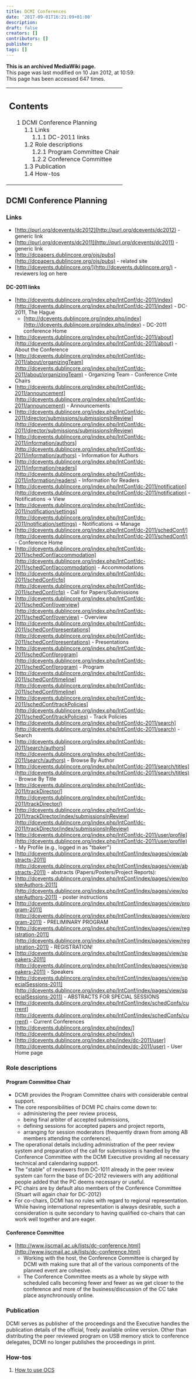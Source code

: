 ```yaml
---
title: DCMI Conferences
date: '2017-09-01T16:21:09+01:00'
description: 
draft: false
creators: []
contributors: []
publisher: 
tags: []
---
```


 **This is an archived MediaWiki page.**  
This page was last modified on 10 Jan 2012, at 10:59.  
This page has been accessed 647 times.

<table id="toc" class="toc">
  <tr>
    <td>
      <div id="toctitle">
        <h2>Contents</h2>
      </div>
      <ul>
        <li class="toclevel-1 tocsection-1">
          <a href="#DCMI_Conference_Planning"><span class="tocnumber">1</span> <span class="toctext">DCMI Conference Planning</span></a>
          <ul>
            <li class="toclevel-2 tocsection-2">
              <a href="#Links"><span class="tocnumber">1.1</span> <span class="toctext">Links</span></a>
              <ul>
                <li class="toclevel-3 tocsection-3"><a href="#DC-2011_links"><span class="tocnumber">1.1.1</span> <span class="toctext">DC-2011 links</span></a></li>
              </ul>
            </li>
            <li class="toclevel-2 tocsection-4">
              <a href="#Role_descriptions"><span class="tocnumber">1.2</span> <span class="toctext">Role descriptions</span></a>
              <ul>
                <li class="toclevel-3 tocsection-5"><a href="#Program_Committee_Chair"><span class="tocnumber">1.2.1</span> <span class="toctext">Program Committee Chair</span></a></li>
                <li class="toclevel-3 tocsection-6"><a href="#Conference_Committee"><span class="tocnumber">1.2.2</span> <span class="toctext">Conference Committee</span></a></li>
              </ul>
            </li>
            <li class="toclevel-2 tocsection-7"><a href="#Publication"><span class="tocnumber">1.3</span> <span class="toctext">Publication</span></a></li>
            <li class="toclevel-2 tocsection-8"><a href="#How-tos"><span class="tocnumber">1.4</span> <span class="toctext">How-tos</span></a></li>
          </ul>
        </li>
      </ul>
    </td>
  </tr>
</table>

## DCMI Conference Planning 

### Links 

- [http://purl.org/dcevents/dc2012](http://purl.org/dcevents/dc2012) - generic link
- [http://purl.org/dcevents/dc2011](http://purl.org/dcevents/dc2011) - generic link
- [http://dcpapers.dublincore.org/ojs/pubs](http://dcpapers.dublincore.org/ojs/pubs) - related site
- [http://dcevents.dublincore.org/](http://dcevents.dublincore.org/) - reviewers log on here

#### DC-2011 links 

- [http://dcevents.dublincore.org/index.php/IntConf/dc-2011/index](http://dcevents.dublincore.org/index.php/IntConf/dc-2011/index) - DC-2011, The Hague
  - [http://dcevents.dublincore.org/index.php/index](http://dcevents.dublincore.org/index.php/index) - DC-2011 conference Home
- [http://dcevents.dublincore.org/index.php/IntConf/dc-2011/about](http://dcevents.dublincore.org/index.php/IntConf/dc-2011/about) - About the Conference
- [http://dcevents.dublincore.org/index.php/IntConf/dc-2011/about/organizingTeam](http://dcevents.dublincore.org/index.php/IntConf/dc-2011/about/organizingTeam) - Organizing Team - Conference Cmte Chairs
- [http://dcevents.dublincore.org/index.php/IntConf/dc-2011/announcement](http://dcevents.dublincore.org/index.php/IntConf/dc-2011/announcement) - Announcements
- [http://dcevents.dublincore.org/index.php/IntConf/dc-2011/director/submissions/submissionsInReview](http://dcevents.dublincore.org/index.php/IntConf/dc-2011/director/submissions/submissionsInReview)
- [http://dcevents.dublincore.org/index.php/IntConf/dc-2011/information/authors](http://dcevents.dublincore.org/index.php/IntConf/dc-2011/information/authors) - Information for Authors
- [http://dcevents.dublincore.org/index.php/IntConf/dc-2011/information/readers](http://dcevents.dublincore.org/index.php/IntConf/dc-2011/information/readers) - Information for Readers
- [http://dcevents.dublincore.org/index.php/IntConf/dc-2011/notification](http://dcevents.dublincore.org/index.php/IntConf/dc-2011/notification) - Notifications -> View
- [http://dcevents.dublincore.org/index.php/IntConf/dc-2011/notification/settings](http://dcevents.dublincore.org/index.php/IntConf/dc-2011/notification/settings) - Notifications -> Manage
- [http://dcevents.dublincore.org/index.php/IntConf/dc-2011/schedConf/](http://dcevents.dublincore.org/index.php/IntConf/dc-2011/schedConf/) - Conference Home
- [http://dcevents.dublincore.org/index.php/IntConf/dc-2011/schedConf/accommodation](http://dcevents.dublincore.org/index.php/IntConf/dc-2011/schedConf/accommodation) - Accommodations
- [http://dcevents.dublincore.org/index.php/IntConf/dc-2011/schedConf/cfp](http://dcevents.dublincore.org/index.php/IntConf/dc-2011/schedConf/cfp) - Call for Papers/Submissions
- [http://dcevents.dublincore.org/index.php/IntConf/dc-2011/schedConf/overview](http://dcevents.dublincore.org/index.php/IntConf/dc-2011/schedConf/overview) - Overview
- [http://dcevents.dublincore.org/index.php/IntConf/dc-2011/schedConf/presentations](http://dcevents.dublincore.org/index.php/IntConf/dc-2011/schedConf/presentations) - Presentations
- [http://dcevents.dublincore.org/index.php/IntConf/dc-2011/schedConf/program](http://dcevents.dublincore.org/index.php/IntConf/dc-2011/schedConf/program) - Program
- [http://dcevents.dublincore.org/index.php/IntConf/dc-2011/schedConf/timeline](http://dcevents.dublincore.org/index.php/IntConf/dc-2011/schedConf/timeline)
- [http://dcevents.dublincore.org/index.php/IntConf/dc-2011/schedConf/trackPolicies](http://dcevents.dublincore.org/index.php/IntConf/dc-2011/schedConf/trackPolicies) - Track Policies
- [http://dcevents.dublincore.org/index.php/IntConf/dc-2011/search](http://dcevents.dublincore.org/index.php/IntConf/dc-2011/search) - Search
- [http://dcevents.dublincore.org/index.php/IntConf/dc-2011/search/authors](http://dcevents.dublincore.org/index.php/IntConf/dc-2011/search/authors) - Browse By Author
- [http://dcevents.dublincore.org/index.php/IntConf/dc-2011/search/titles](http://dcevents.dublincore.org/index.php/IntConf/dc-2011/search/titles) - Browse By Title
- [http://dcevents.dublincore.org/index.php/IntConf/dc-2011/trackDirector/](http://dcevents.dublincore.org/index.php/IntConf/dc-2011/trackDirector/)
- [http://dcevents.dublincore.org/index.php/IntConf/dc-2011/trackDirector/index/submissionsInReview](http://dcevents.dublincore.org/index.php/IntConf/dc-2011/trackDirector/index/submissionsInReview)
- [http://dcevents.dublincore.org/index.php/IntConf/dc-2011/user/profile](http://dcevents.dublincore.org/index.php/IntConf/dc-2011/user/profile) - My Profile (e.g., logged in as "tbaker")
- [http://dcevents.dublincore.org/index.php/IntConf/index/pages/view/abstracts-2011](http://dcevents.dublincore.org/index.php/IntConf/index/pages/view/abstracts-2011) - abstracts (Papers/Posters/Project Reports):
- [http://dcevents.dublincore.org/index.php/IntConf/index/pages/view/posterAuthors-2011](http://dcevents.dublincore.org/index.php/IntConf/index/pages/view/posterAuthors-2011) - poster instructions
- [http://dcevents.dublincore.org/index.php/IntConf/index/pages/view/program-2011](http://dcevents.dublincore.org/index.php/IntConf/index/pages/view/program-2011) - PRELIMINARY PROGRAM
- [http://dcevents.dublincore.org/index.php/IntConf/index/pages/view/registration-2011](http://dcevents.dublincore.org/index.php/IntConf/index/pages/view/registration-2011) - REGISTRATION!
- [http://dcevents.dublincore.org/index.php/IntConf/index/pages/view/speakers-2011](http://dcevents.dublincore.org/index.php/IntConf/index/pages/view/speakers-2011) - Speakers
- [http://dcevents.dublincore.org/index.php/IntConf/index/pages/view/specialSessions-2011](http://dcevents.dublincore.org/index.php/IntConf/index/pages/view/specialSessions-2011) - ABSTRACTS FOR SPECIAL SESSIONS
- [http://dcevents.dublincore.org/index.php/IntConf/index/schedConfs/current](http://dcevents.dublincore.org/index.php/IntConf/index/schedConfs/current) - Current Conferences
- [http://dcevents.dublincore.org/index.php/index/](http://dcevents.dublincore.org/index.php/index/)
- [http://dcevents.dublincore.org/index.php/index/dc-2011/user](http://dcevents.dublincore.org/index.php/index/dc-2011/user) - User Home page

### Role descriptions 

#### Program Committee Chair 

- DCMI provides the Program Committee chairs with considerable central support. 
- The core responsibilities of DCMI PC chairs come down to:
  - administering the peer review process, 
  - being final arbiter of accepted submissions, 
  - defining sessions for accepted papers and project reports, 
  - arranging for session moderators (frequently drawn from among AB members attending the conference). 
- The operational details including administration of the peer review system and preparation of the call for submissions is handled by the Conference Committee with the DCMI Executive providing all necessary technical and calendaring support.
- The "stable" of reviewers from DC-1011 already in the peer review system can form the base of DC-2012 reviewers with any additional people added that the PC deems necessary or useful. 
- PC chairs are by default also members of the Conference Committee (Stuart will again chair for DC-2012)
- For co-chairs, DCMI has no rules with regard to regional representation. While having international representation is always desirable, such a consideration is quite secondary to having qualified co-chairs that can work well together and are eager. 

#### Conference Committee 

- [http://www.jiscmail.ac.uk/lists/dc-conference.html](http://www.jiscmail.ac.uk/lists/dc-conference.html)
  - Working with the host, the Conference Committee is charged by DCMI with making sure that all of the various components of the planned event are cohesive. 
  - The Conference Committee meets as a whole by skype with scheduled calls becoming fewer and fewer as we get closer to the conference and more of the business/discussion of the CC take place asynchronously online.

### Publication 

DCMI serves as publisher of the proceedings and the Executive handles the publication details of the official, freely available online version. Other than distributing the peer reviewed program on USB memory stick to conference delegates, DCMI no longer publishes the proceedings in print.

### How-tos 

1. [How to use OCS](/archive/mediawiki_wiki/DCMI_Conferences/OCS_Howto "DCMI Conferences/OCS Howto")

